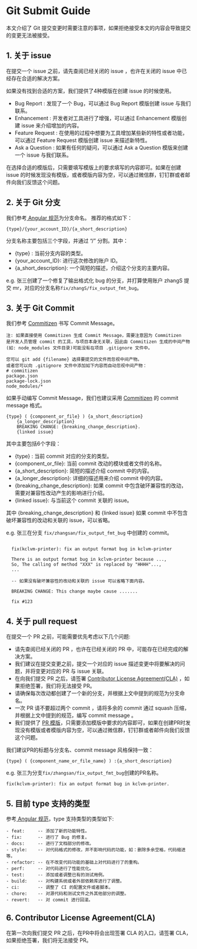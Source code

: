 # Git Submit Guide

本文介绍了 Git 提交变更时需要注意的事项，如果拒绝接受本文的内容会导致提交的变更无法被接受。

## 1. 关于 issue

在提交一个 issue 之前，请先查阅已经关闭的 issue ，也许在关闭的 issue 中已经存在合适的解决方案。

如果没有找到合适的方案，我们提供了4种模版在创建 issue 的时候使用。
- Bug Report : 发现了一个 Bug，可以通过 Bug Report 模版创建 issue 与我们联系。
- Enhancement : 开发者对工具进行了增强，可以通过 Enhancement 模版创建 issue 来介绍增加的内容。
- Feature Request : 在使用的过程中想要为工具增加某些新的特性或者功能，可以通过 Feature Request 模版创建 issue 来描述新特性。
- Ask a Question : 如果有任何的疑问，可以通过 Ask a Question 模版来创建一个 issue 与我们联系。

在选择合适的模版后，只需要填写模版上的要求填写的内容即可。如果在创建 issue 的时候发现没有模版，或者模版内容为空，可以通过微信群，钉钉群或者邮件向我们反馈这个问题。

## 2. 关于 Git 分支
我们参考[ Angular 规范](https://github.com/angular/angular.js/blob/master/DEVELOPERS.md#-git-commit-guidelines)为分支命名。 推荐的格式如下：
```
{type}/{your_account_ID}/{a_short_description}
```
分支名称主要包括三个字段，并通过 “/” 分割。其中：
 - {type} : 当前分支内容的类型。
 - {your_account_ID}: 进行这次修改的账户 ID。
 - {a_short_description}: 一个简短的描述，介绍这个分支的主要内容。

 e.g. 张三创建了一个修复了输出格式化 bug 的分支，并打算使用账户 zhangS 提交 mr，对应的分支名称`fix/zhangS/fix_output_fmt_bug`。

## 3. 关于 Git Commit
我们参考 [Commitizen](https://github.com/commitizen/cz-cli) 书写 Commit Message。
```
注: 如果直接使用 Commitizen 生成 Commit Message，需要注意因为 Commitizen 
是开发人员管理 commit 的工具，与项目本身无关联，因此由 Commitizen 生成的中间产物
(如: node_modules 文件目录)可能没有在项目 .gitignore 文件中。

您可以 git add {filename} 选择要提交的文件而忽视中间产物。
或者您可以向 .gitignore 文件中添加如下内容而自动忽视中间产物：
# commitizen 
package.json 
package-lock.json 
node_modules/* 
```
如果手动编写 Commit Message，我们也建议采用 [Commitizen](https://github.com/commitizen/cz-cli) 的 commit message 格式。

```
{type} ( {component_or_file} ) {a_short_description}
    {a_longer_description}
    BREAKING CHANGE: {breaking_change_description}.
    {linked issue}
```

其中主要包括6个字段：
 - {type} : 当前 commit 对应的分支的类型。
 - {component_or_file}: 当前 commit 改动的模块或者文件的名称。
 - {a_short_description}: 简短的描述介绍 commit 中的内容。
 - {a_longer_description}: 详细的描述用来介绍 commit 中的内容。
 - {breaking_change_description}: 如果 commit 中包含破环兼容性的改动，需要对兼容性改动产生的影响进行介绍。
 - {linked issue}: 与当前这个 commit 关联的 issue。

  其中 {breaking_change_description} 和 {linked issue} 如果 commit 中不包含破坏兼容性的改动和关联的 issue，可以省略。

  e.g. 张三在分支 `fix/zhangsan/fix_output_fmt_bug` 中创建的 commit。
  ```

    fix(kclvm-printer): fix an output format bug in kclvm-printer

    There is an output format bug in kclvm-printer because ...,
    So, The calling of method "XXX" is replaced by "HHHH"...,
    ...

    -- 如果没有破坏兼容性的改动和关联的 issue 可以省略下面内容。

    BREAKING CHANGE: This change maybe cause .......

    fix #123

  ```

## 4. 关于 pull request

在提交一个 PR 之前，可能需要优先考虑以下几个问题:
- 请先查阅已经关闭的 PR ，也许在已经关闭的 PR 中，可能存在已经完成的解决方案。
- 我们建议在提交变更之前，提交一个对应的 issue 描述变更中将要解决的问题，并将变更对应的 PR 与 issue 关联。
- 在向我们提交 PR 之后，请签署 [Contributor License Agreement(CLA)](#cla) ，如果拒绝签署，我们将无法接受 PR。
- 请确保每次改动都创建了一个新的分支，并根据上文中提到的规范为分支命名。
- 一次 PR 请不要超过两个 commit ，请将多余的 commit 通过 squash 压缩，并根据上文中提到的规范，编写 commit message 。
- 我们提供了 [PR 模版](https://github.com/KusionStack/.github/blob/main/.github/PULL_REQUEST_TEMPLATE.md)，只需要添加模版中要求的内容即可，如果在创建PR时发现没有模版或者模版内容为空，可以通过微信群，钉钉群或者邮件向我们反馈这个问题。

我们建议PR的标题与分支名、commit message 风格保持一致：
```
{type} ( {component_name_or_file_name} ) :{a_short_description}
```

e.g. 张三为分支`fix/zhangsan/fix_output_fmt_bug`创建的PR名称。
```
fix(kclvm-printer): fix an output format bug in kclvm-printer.
```

## 5. 目前 type 支持的类型
参考[ Angular 规范](https://github.com/angular/angular.js/blob/master/DEVELOPERS.md#-git-commit-guidelines)，type 支持类型的类型如下:
```
- feat:     -- 添加了新的功能特性。
- fix:      -- 进行了 Bug 的修复。
- docs:     -- 进行了文档部分的修改。
- style:    -- 对代码格式的修改，并不影响代码的功能，如：删除多余空格，代码缩进等。
- refactor: -- 在不改变代码功能的基础上对代码进行了的重构。
- perf:     -- 对代码进行了性能优化。
- test:     -- 添加或者调整已有的测试用例。
- build:    -- 对构建系统或者外部依赖库进行了调整。
- ci:       -- 调整了 CI 的配置文件或者脚本。
- chore:    -- 对源代码和测试文件之外其他部分的调整。
- revert:   -- 对 commit 进行回滚。
```

## <a name="cla"></a> 6. Contributor License Agreement(CLA)
在第一次向我们提交 PR 之后，在PR中将会出现签署 CLA 的入口，请签署 CLA，如果拒绝签署，我们将无法接受 PR。
